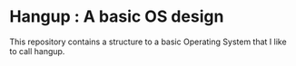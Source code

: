 # Hangup : A basic OS design

This repository contains a structure to a basic Operating System that I like to call hangup.